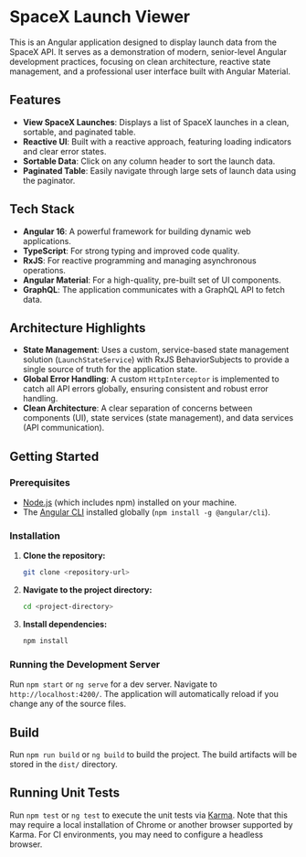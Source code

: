 # SpaceX Launch Viewer

This is an Angular application designed to display launch data from the SpaceX API. It serves as a demonstration of modern, senior-level Angular development practices, focusing on clean architecture, reactive state management, and a professional user interface built with Angular Material.

## Features

- **View SpaceX Launches**: Displays a list of SpaceX launches in a clean, sortable, and paginated table.
- **Reactive UI**: Built with a reactive approach, featuring loading indicators and clear error states.
- **Sortable Data**: Click on any column header to sort the launch data.
- **Paginated Table**: Easily navigate through large sets of launch data using the paginator.

## Tech Stack

- **Angular 16**: A powerful framework for building dynamic web applications.
- **TypeScript**: For strong typing and improved code quality.
- **RxJS**: For reactive programming and managing asynchronous operations.
- **Angular Material**: For a high-quality, pre-built set of UI components.
- **GraphQL**: The application communicates with a GraphQL API to fetch data.

## Architecture Highlights

- **State Management**: Uses a custom, service-based state management solution (`LaunchStateService`) with RxJS BehaviorSubjects to provide a single source of truth for the application state.
- **Global Error Handling**: A custom `HttpInterceptor` is implemented to catch all API errors globally, ensuring consistent and robust error handling.
- **Clean Architecture**: A clear separation of concerns between components (UI), state services (state management), and data services (API communication).

## Getting Started

### Prerequisites

- [Node.js](https://nodejs.org/) (which includes npm) installed on your machine.
- The [Angular CLI](https://angular.io/cli) installed globally (`npm install -g @angular/cli`).

### Installation

1.  **Clone the repository:**
    ```bash
    git clone <repository-url>
    ```
2.  **Navigate to the project directory:**
    ```bash
    cd <project-directory>
    ```
3.  **Install dependencies:**
    ```bash
    npm install
    ```

### Running the Development Server

Run `npm start` or `ng serve` for a dev server. Navigate to `http://localhost:4200/`. The application will automatically reload if you change any of the source files.

## Build

Run `npm run build` or `ng build` to build the project. The build artifacts will be stored in the `dist/` directory.

## Running Unit Tests

Run `npm test` or `ng test` to execute the unit tests via [Karma](https://karma-runner.github.io). Note that this may require a local installation of Chrome or another browser supported by Karma. For CI environments, you may need to configure a headless browser.

